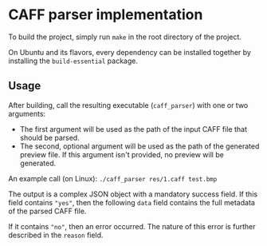 # CAFF parser implementation

To build the project, simply run `make` in the root directory of the project.

On Ubuntu and its flavors, every dependency can be installed together by installing the `build-essential` package.

## Usage

After building, call the resulting executable (`caff_parser`) with one or two arguments:

* The first argument will be used as the path of the input CAFF file that should be parsed.
* The second, optional argument will be used as the path of the generated preview file. If this argument
  isn't provided, no preview will be generated.

An example call (on Linux): `./caff_parser res/1.caff test.bmp`

The output is a complex JSON object with a mandatory success field. If this field contains `"yes"`, then the following
`data` field contains the full metadata of the parsed CAFF file.

If it contains `"no"`, then an error occurred. The nature of this error is further described in the `reason` field.
